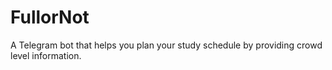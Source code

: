 # FullorNot
A Telegram bot that helps you plan your study schedule by providing crowd level information.

